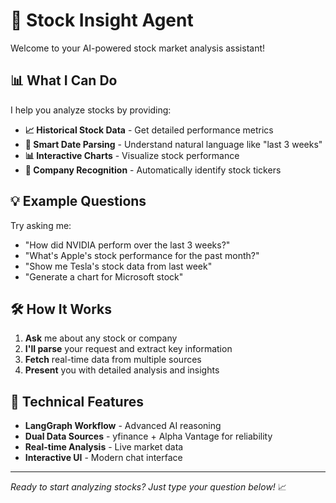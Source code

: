 # 🚀 Stock Insight Agent

Welcome to your AI-powered stock market analysis assistant! 

## 📊 What I Can Do

I help you analyze stocks by providing:

- **📈 Historical Stock Data** - Get detailed performance metrics
- **📅 Smart Date Parsing** - Understand natural language like "last 3 weeks"
- **📊 Interactive Charts** - Visualize stock performance
- **🎯 Company Recognition** - Automatically identify stock tickers

## 💡 Example Questions

Try asking me:

- "How did NVIDIA perform over the last 3 weeks?"
- "What's Apple's stock performance for the past month?"
- "Show me Tesla's stock data from last week"
- "Generate a chart for Microsoft stock"

## 🛠️ How It Works

1. **Ask** me about any stock or company
2. **I'll parse** your request and extract key information
3. **Fetch** real-time data from multiple sources
4. **Present** you with detailed analysis and insights

## 🔧 Technical Features

- **LangGraph Workflow** - Advanced AI reasoning
- **Dual Data Sources** - yfinance + Alpha Vantage for reliability
- **Real-time Analysis** - Live market data
- **Interactive UI** - Modern chat interface

---

*Ready to start analyzing stocks? Just type your question below!* 📈 